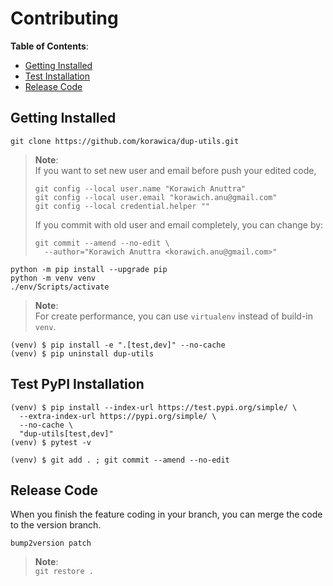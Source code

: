 # Contributing

**Table of Contents**:

- [Getting Installed](#getting-installed)
- [Test Installation](#test-pypi-installation)
- [Release Code](#release-code)

## Getting Installed

```shell
git clone https://github.com/korawica/dup-utils.git
```

> **Note**: \
> If you want to set new user and email before push your edited code,
> ```shell
> git config --local user.name "Korawich Anuttra"
> git config --local user.email "korawich.anu@gmail.com"
> git config --local credential.helper ""
> ```
> If you commit with old user and email completely, you can change by:
> ```shell
> git commit --amend --no-edit \
>   --author="Korawich Anuttra <korawich.anu@gmail.com>"
> ```

```shell
python -m pip install --upgrade pip
python -m venv venv
./env/Scripts/activate
```

> **Note**: \
> For create performance, you can use `virtualenv` instead of build-in `venv`.

```shell
(venv) $ pip install -e ".[test,dev]" --no-cache
(venv) $ pip uninstall dup-utils
```

## Test PyPI Installation

```shell
(venv) $ pip install --index-url https://test.pypi.org/simple/ \
  --extra-index-url https://pypi.org/simple/ \
  --no-cache \
  "dup-utils[test,dev]"
(venv) $ pytest -v
```

```shell
(venv) $ git add . ; git commit --amend --no-edit
```

## Release Code

When you finish the feature coding in your branch, you can merge the code to the version branch.

```shell
bump2version patch
```

> **Note**: \
> `git restore .`
